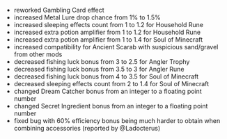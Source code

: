 - reworked Gambling Card effect
- increased Metal Lure drop chance from 1% to 1.5%
- increased sleeping effects count from 1 to 1.2 for Household Rune
- increased extra potion amplifier from 1 to 1.2 for Household Rune
- increased extra potion amplifier from 1 to 1.4 for Soul of Minecraft
- increased compatibility for Ancient Scarab with suspicious sand/gravel from other mods
- decreased fishing luck bonus from 3 to 2.5 for Angler Trophy
- decreased fishing luck bonus from 3.5 to 3 for Angler Rune
- decreased fishing luck bonus from 4 to 3.5 for Soul of Minecraft
- decreased sleeping effects count from 2 to 1.4 for Soul of Minecraft
- changed Dream Catcher bonus from an integer to a floating point number
- changed Secret Ingredient bonus from an integer to a floating point number
- fixed bug with 60% efficiency bonus being much harder to obtain when combining accessories (reported by @Ladocterus)
